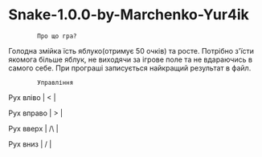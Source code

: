 # Snake-1.0.0-by-Marchenko-Yur4ik 

 			Про що гра?
   Голодна змійка їсть яблуко(отримує 50 очків) та росте. Потрібно з'їсти якомога 
більше яблук, не виходячи за ігрове поле та не вдараючись в самого себе. При
програші записується найкращий результат в файл.

			Управління
Рух вліво   | < |

Рух вправо  | > |

Рух вверх   | /\ |

Рух вниз    | \/ |
